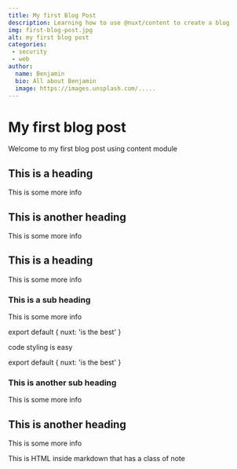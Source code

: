 ```yaml
---
title: My first Blog Post
description: Learning how to use @nuxt/content to create a blog
img: first-blog-post.jpg
alt: my first blog post
categories:
 - security
 - web
author:
  name: Benjamin
  bio: All about Benjamin
  image: https://images.unsplash.com/.....
---
```


# My first blog post

Welcome to my first blog post using content module


## This is a heading

This is some more info

## This is another heading

This is some more info

## This is a heading

This is some more info

### This is a sub heading

This is some more info

export default {
  nuxt: 'is the best'
}

<p>code styling is easy</p>

export default {
  nuxt: 'is the best'
}

### This is another sub heading

This is some more info

<info-box>
  <template #info-box>
    This is a vue component inside markdown using slots
  </template>
</info-box>

## This is another heading

This is some more info

<div class="bg-blue-500 text-white p-4 mb-4">
  This is HTML inside markdown that has a class of note
</div>
